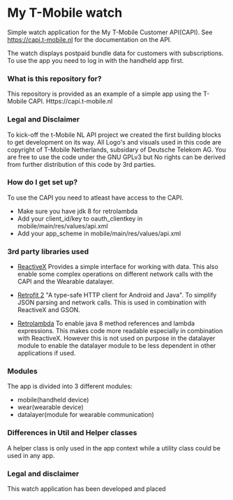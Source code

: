 # My T-Mobile watch #

Simple watch application for the My T-Mobile Customer API(CAPI). See https://capi.t-mobile.nl for the documentation on the API.

The watch displays postpaid bundle data for customers with subscriptions. To use the app you need to log in with the handheld app first.

### What is this repository for? ###

This repository is provided as an example of a simple app using the T-Mobile CAPI.
Https://capi.t-mobile.nl 

### Legal and Disclaimer 
To kick-off the t-Mobile NL API project we created the first building blocks to get development on its way.
All Logo's and visuals used in this code are copyright of T-Mobile Netherlands, subsidary of Deutsche Telekom AG.
You are free to use the code under the GNU GPLv3 but No rights can be derived from further distribution of this code by 3rd parties.

### How do I get set up? ###

To use the CAPI you need to atleast have access to the CAPI.

* Make sure you have jdk 8 for retrolambda
* Add your client_id/key to oauth_clientkey in mobile/main/res/values/api.xml
* Add your app_scheme in mobile/main/res/values/api.xml

### 3rd party libraries used ###

* [ReactiveX](http://reactivex.io/)
Provides a simple interface for working with data. This also enable some complex operations on different network calls with the CAPI and the Wearable datalayer. 

* [Retrofit 2](http://square.github.io/retrofit/)
"A type-safe HTTP client for Android and Java". To simplify JSON parsing and network calls. This is used in combination with ReactiveX and GSON.

* [Retrolambda](https://github.com/orfjackal/retrolambda)
To enable java 8 method references and lambda expressions. This makes code more readable especially in combination with ReactiveX. However this is not used on purpose in the datalayer module to enable the datalayer module to be less dependent in other applications if used.

### Modules ###

The app is divided into 3 different modules: 

* mobile(handheld device)
* wear(wearable device)
* datalayer(module for wearable communication)

### Differences in Util and Helper classes ###
A helper class is only used in the app context while a utility class could be used in any app.


### Legal and disclaimer
This watch application has been developed and placed 
